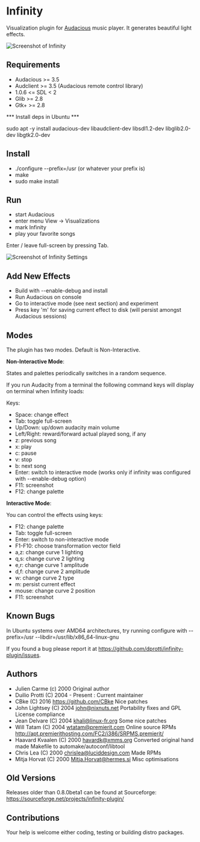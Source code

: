 Infinity
========

Visualization plugin for [Audacious](http://audacious-media-player.org/) music player.
It generates beautiful light effects.

![Screenshot of Infinity](https://a.fsdn.com/con/app/proj/infinity-plugin/screenshots/Infinity.png)

Requirements
------------

- Audacious >= 3.5
- Audclient >= 3.5 (Audacious remote control library)
- 1.0.6 <= SDL < 2
- Glib >= 2.8
- Gtk+ >= 2.8

*** Install deps in Ubuntu ***

sudo apt -y install audacious-dev libaudclient-dev libsdl1.2-dev libglib2.0-dev libgtk2.0-dev

Install
-------

- ./configure --prefix=/usr (or whatever your prefix is)
- make
- sudo make install

Run
---

- start Audacious
- enter menu View -> Visualizations
- mark Infinity
- play your favorite songs

Enter / leave full-screen by pressing Tab.

![Screenshot of Infinity Settings](../screenshots/screenshot-settings.png?raw=true "Infinity Settings")

Add New Effects
---------------

- Build with --enable-debug and install
- Run Audacious on console
- Go to interactive mode (see next section) and experiment
- Press key 'm' for saving current effect to disk (will persist amongst Audacious sessions)

Modes
-----

The plugin has two modes. Default is Non-Interactive.

**Non-Interactive Mode**:

States and palettes periodically switches in a random sequence.

If you run Audacity from a terminal the following command keys will display on
terminal when Infinity loads:

  Keys:
  - Space:	change effect
  - Tab:   	toggle full-screen
  - Up/Down:	up/down audacity main volume
  - Left/Right:	reward/forward actual played song, if any
  - z:		previous song
  - x:		play
  - c:		pause
  - v:		stop
  - b:		next song
  - Enter:	switch to interactive mode
  		(works only if infinity was configured with --enable-debug option)
  - F11:   	screenshot
  - F12:   	change palette

**Interactive Mode**:

You can control the effects using keys:

  - F12:    change palette
  - Tab:    toggle full-screen
  - Enter:  switch to non-interactive mode
  - F1-F10: choose transformation vector field
  - a,z:    change curve 1 lighting
  - q,s:    change curve 2 lighting
  - e,r:    change curve 1 amplitude
  - d,f:    change curve 2 amplitude  
  - w:      change curve 2 type
  - m:      persist current effect
  - mouse:  change curve 2 position  
  - F11:    screenshot

Known Bugs
----------

In Ubuntu systems over AMD64 architectures, try running configure with
--prefix=/usr --libdir=/usr/lib/x86_64-linux-gnu

If you found a bug please report it at
<https://github.com/dprotti/infinity-plugin/issues>.

Authors
-------

- Julien Carme (c) 2000 Original author
- Duilio Protti (C) 2004 - Present : Current maintainer
- CBke (C) 2016 <https://github.com/CBke> Nice patches
- John Lightsey (C) 2004 <john@nixnuts.net> Portability fixes and GPL License compliance
- Jean Delvare (C) 2004 <khali@linux-fr.org> Some nice patches
- Will Tatam (C) 2004 <wtatam@premierit.com> Online source RPMs <http://apt.premierithosting.com/FC2/i386/SRPMS.premierit/>
- Haavard Kvaalen (C) 2000 <havardk@xmms.org> Converted original hand made Makefile to automake/autoconf/libtool
- Chris Lea (C) 2000 <chrislea@luciddesign.com> Made RPMs
- Mitja Horvat (C) 2000 <Mitja.Horvat@hermes.si> Misc optimisations

Old Versions
------------

Releases older than 0.8.0beta1 can be found at Sourceforge: <https://sourceforge.net/projects/infinity-plugin/>

Contributions
-------------

Your help is welcome either coding, testing or building distro packages.
